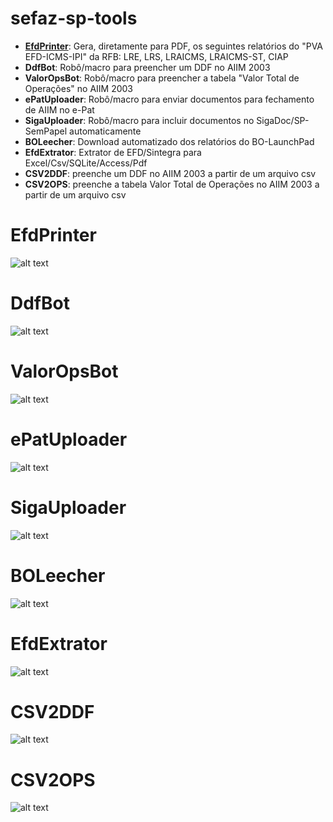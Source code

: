 # sefaz-sp-tools

- [**EfdPrinter**](./tree/main/EfdPrinter): Gera, diretamente para PDF, os seguintes relatórios do "PVA EFD-ICMS-IPI" da RFB: LRE, LRS, LRAICMS, LRAICMS-ST, CIAP
- **DdfBot**: Robô/macro para preencher um DDF no AIIM 2003
- **ValorOpsBot**: Robô/macro para preencher a tabela "Valor Total de Operações" no AIIM 2003
- **ePatUploader**: Robô/macro para enviar documentos para fechamento de AIIM no e-Pat
- **SigaUploader**: Robô/macro para incluir documentos no SigaDoc/SP-SemPapel automaticamente
- **BOLeecher**: Download automatizado dos relatórios do BO-LaunchPad
- **EfdExtrator**: Extrator de EFD/Sintegra para Excel/Csv/SQLite/Access/Pdf
- **CSV2DDF**: preenche um DDF no AIIM 2003 a partir de um arquivo csv
- **CSV2OPS**: preenche a tabela Valor Total de Operações no AIIM 2003 a partir de um arquivo csv

# **EfdPrinter**  
![alt text](./telas/07.png?raw=true)

# **DdfBot**  
![alt text](./telas/06.png?raw=true)

# **ValorOpsBot**  
![alt text](./telas/05.png?raw=true)

# **ePatUploader**  
![alt text](./telas/03.png?raw=true)

# **SigaUploader**  
![alt text](./telas/04.png?raw=true)

# **BOLeecher**  
![alt text](./telas/09.png?raw=true)

# **EfdExtrator**  
![alt text](./telas/08.png?raw=true)

# **CSV2DDF**  
![alt text](./telas/01.png?raw=true)

# **CSV2OPS**  
![alt text](./telas/02.png?raw=true)
